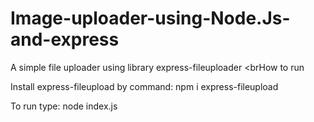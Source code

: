 # Image-uploader-using-Node.Js-and-express
A simple file uploader using library express-fileuploader
<brHow to run<br>

Install express-fileupload by command: npm i express-fileupload<br>

To run type: node index.js
